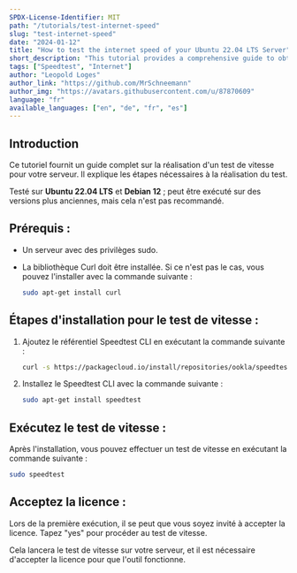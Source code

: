 ```yaml
---
SPDX-License-Identifier: MIT
path: "/tutorials/test-internet-speed"
slug: "test-internet-speed"
date: "2024-01-12"
title: "How to test the internet speed of your Ubuntu 22.04 LTS Server"
short_description: "This tutorial provides a comprehensive guide to obtaining a speed test result for your server, outlining the steps necessary to obtain accurate and reliable measurements."
tags: ["Speedtest", "Internet"]
author: "Leopold Loges"
author_link: "https://github.com/MrSchneemann"
author_img: "https://avatars.githubusercontent.com/u/87870609"
language: "fr"
available_languages: ["en", "de", "fr", "es"]
---
```


## Introduction

Ce tutoriel fournit un guide complet sur la réalisation d'un test de vitesse pour votre serveur. Il explique les étapes nécessaires à la réalisation du test.

Testé sur **Ubuntu 22.04 LTS** et **Debian 12** ; peut être exécuté sur des versions plus anciennes, mais cela n'est pas recommandé.

## **Prérequis :**
* Un serveur avec des privilèges sudo.
* La bibliothèque Curl doit être installée. Si ce n'est pas le cas, vous pouvez l'installer avec la commande suivante :

    ```bash
    sudo apt-get install curl
    ```

## **Étapes d'installation pour le test de vitesse :**
1. Ajoutez le référentiel Speedtest CLI en exécutant la commande suivante :

    ```bash
    curl -s https://packagecloud.io/install/repositories/ookla/speedtest-cli/script.deb.sh | sudo bash
    ```

2. Installez le Speedtest CLI avec la commande suivante :

    ```bash
    sudo apt-get install speedtest
    ```

## **Exécutez le test de vitesse :**
Après l'installation, vous pouvez effectuer un test de vitesse en exécutant la commande suivante :

```bash
sudo speedtest
```

## **Acceptez la licence :**
Lors de la première exécution, il se peut que vous soyez invité à accepter la licence. Tapez "yes" pour procéder au test de vitesse.

Cela lancera le test de vitesse sur votre serveur, et il est nécessaire d'accepter la licence pour que l'outil fonctionne.